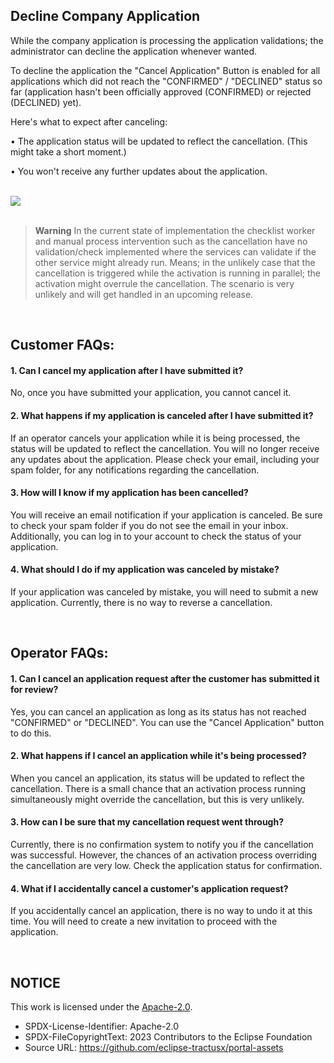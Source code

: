 ## Decline Company Application

While the company application is processing the application validations; the administrator can decline the application whenever wanted.

To decline the application the "Cancel Application" Button is enabled for all applications which did not reach the "CONFIRMED" / "DECLINED" status so far
(application hasn't been officially approved (CONFIRMED) or rejected (DECLINED) yet).

Here's what to expect after canceling:

•	The application status will be updated to reflect the cancellation. (This might take a short moment.)

•	You won't receive any further updates about the application.

<br>
<img src="https://github.com/danakoch23/portal-assets/blob/docs/onboardingupdate/docs/static/Decline%20Company%20Application2.png">
<br>
<br>

> **Warning**
> In the current state of implementation the checklist worker and manual process intervention such as the cancellation have no validation/check implemented where the services can validate if the other service might already run. Means; in the unlikely case that the cancellation is triggered while the activation is running in parallel; the activation might overrule the cancellation.
> The scenario is very unlikely and will get handled in an upcoming release.

<br>

## Customer FAQs:

#### 1. Can I cancel my application after I have submitted it?
   
  No, once you have submitted your application, you cannot cancel it. 

#### 2. What happens if my application is canceled after I have submitted it?
   
  If an operator cancels your application while it is being processed, the status will be updated to reflect the cancellation. You will no longer receive any updates about the application. Please check your email, 
  including your spam folder, for any notifications regarding the cancellation.

#### 3. How will I know if my application has been cancelled?
   
  You will receive an email notification if your application is canceled. Be sure to check your spam folder if you do not see the email in your inbox. Additionally, you can log in to your account to check the status of 
  your application.

#### 4. What should I do if my application was canceled by mistake?
   
  If your application was canceled by mistake, you will need to submit a new application. Currently, there is no way to reverse a cancellation.

<br>

## Operator FAQs:

#### 1. Can I cancel an application request after the customer has submitted it for review?
   
  Yes, you can cancel an application as long as its status has not reached "CONFIRMED" or "DECLINED". You can use the "Cancel Application" button to do this.

#### 2. What happens if I cancel an application while it's being processed?
   
  When you cancel an application, its status will be updated to reflect the cancellation. There is a small chance that an activation process running simultaneously might override the cancellation, but this is very 
  unlikely.

#### 3. How can I be sure that my cancellation request went through?
   
  Currently, there is no confirmation system to notify you if the cancellation was successful. However, the chances of an activation process overriding the cancellation are very low. Check the application status for 
  confirmation.

#### 4. What if I accidentally cancel a customer's application request?
   
  If you accidentally cancel an application, there is no way to undo it at this time. You will need to create a new invitation to proceed with the application.

<br>

## NOTICE

This work is licensed under the [Apache-2.0](https://www.apache.org/licenses/LICENSE-2.0).

- SPDX-License-Identifier: Apache-2.0
- SPDX-FileCopyrightText: 2023 Contributors to the Eclipse Foundation
- Source URL: https://github.com/eclipse-tractusx/portal-assets
